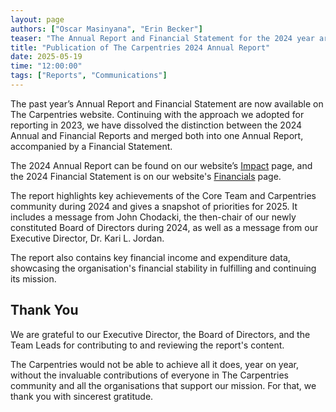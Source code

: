 ```yaml
---  
layout: page  
authors: ["Oscar Masinyana", "Erin Becker"]  
teaser: "The Annual Report and Financial Statement for the 2024 year are now available."  
title: "Publication of The Carpentries 2024 Annual Report"  
date: 2025-05-19  
time: "12:00:00"  
tags: ["Reports", "Communications"]  
---
```


The past year’s Annual Report and Financial Statement are now available on The Carpentries website. Continuing with the approach we adopted for reporting in 2023, we have dissolved the distinction between the 2024 Annual and Financial Reports and merged both into one Annual Report, accompanied by a Financial Statement. 


The 2024 Annual Report can be found on our website’s [Impact]([https://carpentries.org/reports/](https://carpentries.org/reports/)) page, and the 2024 Financial Statement is on our website's [Financials]([https://www.carpentries.org/about-us/financials/](https://www.carpentries.org/about-us/financials/)) page.

The report highlights key achievements of the Core Team and Carpentries community during 2024 and gives a snapshot of priorities for 2025. It includes a message from John Chodacki, the then-chair of our newly constituted Board of Directors during 2024, as well as a message from our Executive Director, Dr. Kari L. Jordan. 

The report also contains key financial income and expenditure data, showcasing the organisation's financial stability in fulfilling and continuing its mission. 

## Thank You

We are grateful to our Executive Director, the Board of Directors, and the Team Leads for contributing to and reviewing the report's content. 

The Carpentries would not be able to achieve all it does, year on year, without the invaluable contributions of everyone in The Carpentries community and all the organisations that support our mission. For that, we thank you with sincerest gratitude. 